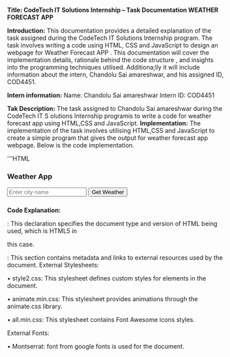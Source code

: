 **Title: CodeTech IT Solutions Internship – Task Documentation WEATHER FORECAST APP**

**Introduction:**
This documentation provides a detailed explanation of the task assigned during the CodeTech IT Solutions 
Internship program. The task involves writing a code using HTML, CSS and JavaScript to design an webpage for 
Weather Forecast APP . This documentation will cover the implementation details, rationale behind the code 
structure , and insights into the programming techniques utilised. Additiona;lly it will include information about the intern, Chandolu Sai amareshwar, and his assigned ID, COD4451.

**Intern information:**
Name: Chandolu Sai amareshwar
Intern ID: COD4451

**Tak Description:**
The task assigned to Chandolu Sai amareshwar during the CodeTech IT S olutions Internship programis to write 
a code for weather forecast app using HTML,CSS and JavaScript.
**Implementation:**
The implementation of the task involves utilising HTML,CSS and JavaScript to create a simple program that gives 
the output for weather forecast app webpage. Below is the code implementation. 

'''HTML
<!DOCTYPE html>
<head>
<link rel="stylesheet" href="style2.css">
<link rel="stylesheet" href=
"https://cdnjs.cloudflare.com/ajax/libs/animate.css/4.1.1/animate.min.css">
<link rel="stylesheet" href=
"https://cdnjs.cloudflare.com/ajax/libs/font-awesome/5.15.1/css/all.min.css">
<link rel="stylesheet" href=
"https://fonts.googleapis.com/css2?family=Montserrat:wght@400;700&display=swap">
<title>Weather Forecast App</title>
</head>
<body>
<div class="container">
<div class="weather-card">
<h3>
Weather App
</h3>
<input type="text" id="city-input"
placeholder="Enter city name">
<button id="city-input-btn"
onclick="weatherFn($('#city-input').val())">
Get Weather
</button>
<div id="weather-info"
class="animate__animated animate__fadeIn">
<h3 id="city-name"></h3>
<p id="date"></p>
<!-- <img id="weather-icon" src="" alt="Weather Icon"> -->
<p id="temperature"></p>
<p id="description"></p>
<p id="wind-speed"></p>
</div>
</div>
</div>
<script src=
"https://code.jquery.com/jquery-3.6.0.min.js">
</script>
<script src=
"https://momentjs.com/downloads/moment.min.js">
</script>
<script src="script2.js"></script>
</body>
</html>

**Code Explanation:**
<!DOCTYPE html>: This declaration specifies the document type and version of HTML being used, which is HTML5 in 
this case.
<head>: This section contains metadata and links to external resources used by the document.
External Stylesheets:
  
• style2.css: This stylesheet defines custom styles for elements in the document.

• animate.min.css: This stylesheet provides animations through the animate.css library.

• all.min.css: This stylesheet contains Font Awesome icons styles.

External Fonts:

• Montserrat: font from google fonts is used for the document.
<title>: Sets the title of the document to "Weather Forecast App".
<body>: This section contains the content of the document visible to the user.
.container: This is a container for the content of the application.
.weather-card: This is a card-like container for the weather application.
<h3>: Displays the title "Weather App". It is heading tag and a paired tag.
<input>: Allows users to input the name of a city for weather information.
<button>: When clicked, triggers a JavaScript function to fetch weather information for the entered city.
<div id="weather-info">: This div displays weather information fetched via JavaScript.
<h3 id="city-name">: Displays the name of the city.
<p id="date">: Displays the current date.
<p id="temperature">: Displays the temperature.
<p id="description">: Displays a brief description of the weather.
<p id="wind-speed">: Displays the wind speed.

'''CSS:
body {
margin: 0;
font-family: 'Montserrat', sans-serif;
display: flex;
justify-content: center;
align-items: center;
height: 100vh;
background: linear-gradient(to right, #4CAF50, #2196F3);
}
.container {
text-align: center;
}
.weather-card {
background-color: rgba(255, 255, 255, 0.95);
border-radius: 20px;
padding: 20px;
box-shadow: 0 0 30px rgba(0, 0, 0, 0.1);
transition: transform 0.3s ease-in-out;
width: 450px;
}
.weather-card:hover {
transform: scale(1.05);
}
#city-input {
padding: 15px;
margin: 10px 0;
width: 70%;
border: 1px solid #ccc;
border-radius: 5px;
font-size: 16px;
}
#city-input:focus {
outline: none;
border-color: #2196F3;
}
#city-input::placeholder {
color: #aaa;
}
#city-input-btn {
padding: 10px;
background-color: #2196F3;
color: #fff;
border: none;
border-radius: 5px;
font-size: 16px;
cursor: pointer;
}
#city-input-btn:hover {
background-color: #1565C0;
}
#weather-info {
display: none;
}
#weather-icon {
width: 100px;
height: 100px;
}
#temperature {
font-size: 24px;
font-weight: bold;
margin: 8px 0;
}
#description {
font-size: 18px;
margin-bottom: 10px;
}
#wind-speed {
font-size: 16px;
color: rgb(255, 0, 0);
}
#date {
font-size: 14px;
color: rgb(255, 0, 0);
}

**Code Explanation: **
body: Styles applied to the body element.

• margin: 0;: Removes default margin.
• font-family: 'Montserrat', sans-serif;: Sets the font family to Montserrat, a sans-serif font.
• display: flex;: Uses Flexbox layout.
• justify-content: center;: Centers content horizontally.
• align-items: center;: Centers content vertically.
• height: 100vh;: Sets the height to 100% of the viewport height.
• background: linear-gradient(to right, #4CAF50, #2196F3);: Applies a linear gradient background from 
#4CAF50 to #2196F3, from left to right.
.container: Styles applied to elements with the class "container".
• text-align: center;: Centers text horizontally.
.weather-card: Styles applied to elements with the class "weather-card".
• background-color: rgba(255, 255, 255, 0.95);: Sets the background color to a semi-transparent white.
• border-radius: 20px;: Rounds the corners with a radius of 20px.
• padding: 20px;: Adds internal spacing of 20px.
• box-shadow: 0 0 30px rgba(0, 0, 0, 0.1);: Adds a shadow effect.
• transition: transform 0.3s ease-in-out;: Sets a transition effect for the transform property.
• width: 450px;: Sets a fixed width of 450px.
.weather-card:hover: Styles applied when hovering over elements with the class "weather-card".
• transform: scale(1.05);: Enlarges the element by 5% on hover.
#city-input: Styles applied to the element with the id "city-input".
• padding: 15px;: Adds internal spacing of 15px.
• margin: 10px 0;: Sets margin above and below the element to 10px.
• width: 70%;: Sets the width to 70% of its container.
• border: 1px solid #ccc;: Adds a 1px solid border with a light gray color.
• border-radius: 5px;: Rounds the corners with a radius of 5px.
• font-size: 16px;: Sets the font size to 16px.
#city-input:focus: Styles applied when the element with the id "city-input" is focused.
• outline: none;: Removes the default focus outline.
• border-color: #2196F3;: Changes the border color on focus to #2196F3.
#city-input::placeholder: Styles applied to the placeholder text of the element with the id "city-input".
• color: #aaa;: Sets the color of the placeholder text to light gray.
#city-input-btn: Styles applied to the element with the id "city-input-btn".
• padding: 10px;: Adds internal spacing of 10px.
• background-color: #2196F3;: Sets the background color to #2196F3.
color: #fff;: Sets the text color to white.
• border: none;: Removes the border.
• border-radius: 5px;: Rounds the corners with a radius of 5px.
• font-size: 16px;: Sets the font size to 16px.
• cursor: pointer;: Changes the cursor to a pointer on hover.
#city-input-btn:hover: Styles applied when hovering over the element with the id "city-input-btn".
• background-color: #1565C0;: Changes the background color to #1565C0 on hover.
#weather-info: Styles applied to the element with the id "weather-info".
• display: none;: Hides the element by default.
#temperature, #description, #wind-speed, #date: Styles applied to elements with the corresponding ids.
• font-size: Sets the font size.
• margin: Sets the margin.
• font-weight: Sets the font weight for temperature.
• color: Sets the text color for wind-speed and date.

'''JavaScript
const url =
'https://api.openweathermap.org/data/2.5/weather';
const apiKey =
'f00c38e0279b7bc85480c3fe775d518c';
$(document).ready(function () {
weatherFn('Pune');
});
async function weatherFn(cName) {
const temp =
`${url}?q=${cName}&appid=${apiKey}&units=metric`;
try {
const res = await fetch(temp);
const data = await res.json();
if (res.ok) {
weatherShowFn(data);
} else {
alert('City not found. Please try again.');
}
} catch (error) {
console.error('Error fetching weather data:', error);
}
}
function weatherShowFn(data) {
$('#city-name').text(data.name);
$('#date').text(moment().
format('MMMM Do YYYY, h:mm:ss a'));
$('#temperature').
html(`${data.main.temp}°C`);
$('#description').
text(data.weather[0].description);
$('#wind-speed').
html(`Wind Speed: ${data.wind.speed} m/s`);
$('#weather-icon').
attr('src',
`...`);
$('#weather-info').fadeIn();
}
**Code Explanation:**
Constants:
• url: Stores the base URL of the OpenWeatherMap API.
• apiKey: Stores the API key required for accessing the OpenWeatherMap API.
Document Ready Function:
• $(document).ready(function () {...}): This is a jQuery function that executes when the document (HTML) is 
fully loaded. It initiates the weatherFn function with the city name 'Pune'.
weatherFn Function:
• This function takes a city name (cName) as an argument.
• Constructs the API URL with the city name and API key.
• Attempts to fetch weather data from the OpenWeatherMap API using fetch and await.
• If the response is successful (res.ok), it calls the weatherShowFn function with the retrieved data. If not, it 
displays an alert indicating that the city was not found.
• Catches and handles any errors that may occur during the fetch process.
weatherShowFn Function:
• This function is responsible for displaying weather information on the webpage.
• It updates various HTML elements with the relevant weather data extracted from the API response.
• $('#city-name').text(data.name): Updates the element with the id city-name with the name of the city.
• $('#date').text(moment().format('MMMM Do YYYY, h:mm:ss a')): Updates the element with the id date with 
the current date and time using the Moment.js library.
• $('#temperature').html(${data.main.temp}°C): Updates the element with the id temperature with the 
temperature in Celsius.
• $('#description').text(data.weather[0].description): Updates the element with the id description with the 
weather description.
• $('#wind-speed').html(Wind Speed: ${data.wind.speed} m/s): Updates the element with the id wind-speed
with the wind speed.
• $('#weather-icon').attr('src', '...'): Updates the src attribute of the element with the id weather-icon with the 
appropriate weather icon URL (which is omitted in the provided code).
• $('#weather-info').fadeIn(): Fades in the element with the id weather-info, presumably displaying it on the 
webpage.

**Rationale:**
The program utilizes the HTML code for providing the structure for the webpage, CSS Code provides the 
decoration for the web page for looking more attractive and JavaScript code provides the functionality for the web page 
so that it works effectively. 
**Conclusion:**
In conclusion, the task assigned to Chandolu Sai amareshwar during the CodeTech IT solutions internship program 
involved writing a code using Web technologies to provide a webpage for Weather Forecast APP. The implemented 
solution successfully accomplishes this task using HTML, CSS and JavaScript. This documentation provides insights into implementation details, code explanation, and rationale behind the chosen approach. Chandolu Sai amareshwar with Intern ID COD4451, has effectively completed this task as part of the internship program. 
This concludes the documentation for the task “Weather Forecast APP” assigned during the CodeTech IT Solutions 
internship program.
